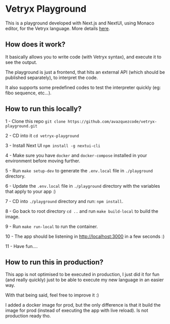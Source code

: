 # Vetryx Playground
This is a playground developed with Next.js and NextUI, using Monaco editor, for the Vetryx language. More details [here](https://github.com/avazquezcode/govetryx).

## How does it work?

It basically allows you to write code (with Vetryx syntax), and execute it to see the output.

The playground is just a frontend, that hits an external API (which should be published separately), to interpret the code.

It also supports some predefined codes to test the interpreter quickly (eg: fibo sequence, etc...).

## How to run this locally?

1 - Clone this repo
`git clone https://github.com/avazquezcode/vetryx-playground.git`

2 - CD into it
`cd vetryx-playground`

3 - Install Next UI
`npm install -g nextui-cli`

4 - Make sure you have `docker` and `docker-compose` installed in your environment before moving further.

5 - Run `make setup-dev` to generate the `.env.local` file in `./playground` directory.

6 - Update the `.env.local` file in `./playground` directory with the variables that apply to your app :)

7 - CD into `./playground` directory and run: `npm install`.

8 - Go back to root directory `cd ..` and run `make build-local` to build the image.

9 - Run `make run-local` to run the container.

10 - The app should be listening in [http://localhost:3000](http://localhost:3000) in a few seconds :)

11 - Have fun....

## How to run this in production?

This app is not optimised to be executed in production, I just did it for fun (and really quickly) just to be able to execute my new language in an easier way.

With that being said, feel free to improve it :)

I added a docker image for prod, but the only difference is that it build the image for prod (instead of executing the app with live reload). Is not production ready tho.